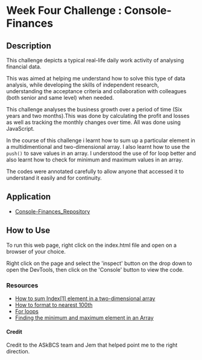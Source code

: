 # Week Four Challenge : Console-Finances

## Description
This challenge depicts a typical real-life daily work activity of analysing financial data. 

This was aimed at helping me understand how to solve this type of data analysis, while developing the skills of independent research, understanding the acceptance criteria and collaboration with colleagues (both senior and same level) when needed. 

This challenge analyses the business growth over a period of time (Six years and two months).This was done by calculating the profit and losses as well as tracking the monthly changes over time. All was done using JavaScript.

In the course of this challenge i learnt how to sum up a particular element in a multidimentional and two-dimensional array. I also learnt how to use the `push()` to save values in an array. I understood the use of for loop better and also learnt how to check for minimum and maximum values in an array.

The codes were annotated carefully to allow anyone that accessed it to understand it easily and for continuity.

## Application
* [Console-Finances_Repository](http://github.com/clamadi/Console-Finances)

## How to Use
To run this web page, right click on the index.html file and open on a browser of your choice.

Right click on the page and select the 'inspect' button on the drop down to open the DevTools, then click on the 'Console' button to view the code. 

### Resources

* [How to sum Index[1] element in a two-dimensional array](https://stackoverflow.com/questions/14653469/javascript-how-to-get-the-sum-of-the-index1-elements-from-a-2d-array)
* [How to format to nearest 100th](https://www.tutorialspoint.com/How-to-format-a-number-with-two-decimals-in-JavaScript#:~:text=Syntax&text=number.,be%20formatted%20with%20two%20decimals.)
* [For loops](https://www.w3schools.com/js/js_loop_for.asp)
* [Finding the minimum and maximum element in an Array](https://www.geeksforgeeks.org/find-the-min-max-element-of-an-array-using-javascript/)

#### Credit 
Credit to the ASkBCS team  and Jem that helped point me to the right direction.







